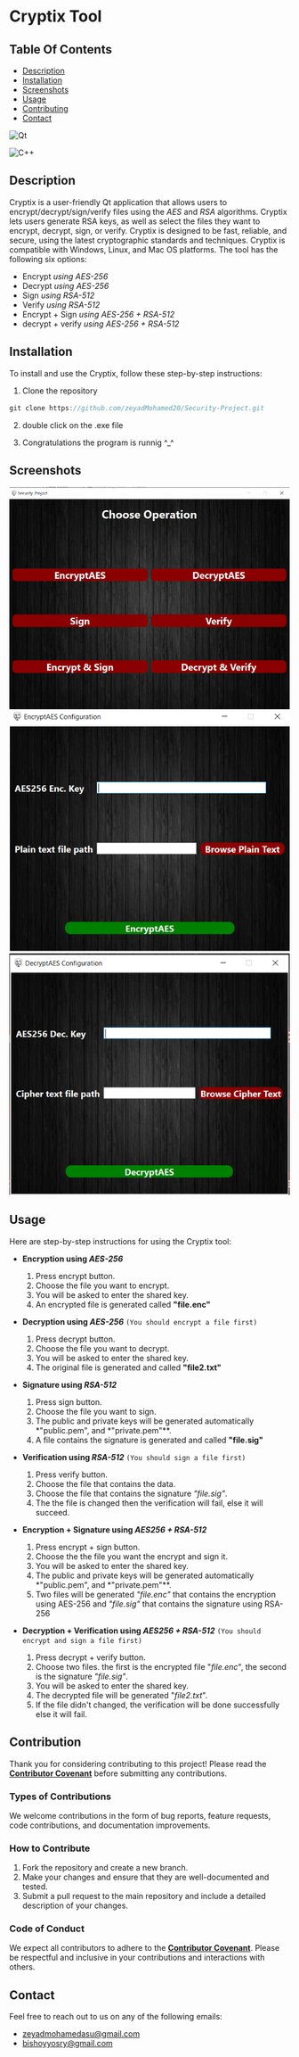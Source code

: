 # **Cryptix Tool**


## **Table Of Contents**

- [Description](#description)
- [Installation](#installation)
- [Screenshots](#screenshots)
- [Usage](#usage)
- [Contributing](#contribution)
- [Contact](#contact)

![Qt](https://img.shields.io/badge/Qt-%23217346.svg?style=for-the-badge&logo=Qt&logoColor=white)

![C++](https://img.shields.io/badge/c++-%2300599C.svg?style=for-the-badge&logo=c%2B%2B&logoColor=white)

## **Description**
Cryptix is a user-friendly Qt application that allows users to encrypt/decrypt/sign/verify files using the *AES* and *RSA* algorithms. Cryptix lets users generate RSA keys, as well as select the files they want to encrypt, decrypt, sign, or verify. Cryptix is designed to be fast, reliable, and secure, using the latest cryptographic standards and techniques. Cryptix is compatible with Windows, Linux, and Mac OS platforms.
The tool has the following six options:
- Encrypt             *using AES-256*
- Decrypt             *using AES-256*
- Sign                *using RSA-512*
- Verify              *using RSA-512*
- Encrypt + Sign      *using AES-256 + RSA-512*
- decrypt + verify    *using AES-256 + RSA-512*


## **Installation**

To install and use the Cryptix, follow these step-by-step instructions:

1. Clone the repository
```jsx
git clone https://github.com/zeyadMohamed20/Security-Project.git
```

2. double click on the .exe file

3. Congratulations the program is runnig ^_^


## **Screenshots**
<p align="center">
  <img alt="README Cryptix screenshot1" [Screenshot] src="assets/images/README-Screenshot1.png"><br>
  <img alt="README Cryptix screenshot2" [Screenshot] src="assets/images/README-Screenshot2.png"><br>
  <img alt="README Cryptix screenshot3" [Screenshot] src="assets/images/README-Screenshot3.png"><br>
</p>

## **Usage**

Here are step-by-step instructions for using the Cryptix tool:

- **Encryption using *AES-256***
    1. Press encrypt button.
    2. Choose the file you want to encrypt.
    3. You will be asked to enter the shared key.
    4. An encrypted file is generated called **"file.enc"**

- **Decryption using *AES-256***
`(You should encrypt a file first)`
    1. Press decrypt button.
    2. Choose the file you want to decrypt.
    3. You will be asked to enter the shared key.
    4. The original file is generated and called **"file2.txt"**

- **Signature using *RSA-512***
    1. Press sign button.
    2. Choose the file you want to sign.
    3. The public and private keys will be generated automatically *"public.pem", and *"private.pem"**.
    4. A file contains the signature is generated and called **"file.sig"** 

- **Verification using *RSA-512***
`(You should sign a file first)`
    1. Press verify button.
    2. Choose the file that contains the data.
    3. Choose the file that contains the signature *"file.sig"*.
    4. The the file is changed then the verification will fail, else it will succeed.

- **Encryption + Signature using *AES256 + RSA-512***
    1. Press encrypt + sign button.
    2. Choose the the file you want the encrypt and sign it.
    3. You will be asked to enter the shared key.
    4. The public and private keys will be generated automatically *"public.pem", and *"private.pem"**.
    5. Two files will be generated *"file.enc"* that contains the encryption using AES-256 and  *"file.sig"* that contains the signature using RSA-256

- **Decryption + Verification using *AES256 + RSA-512***
`(You should encrypt and sign a file first)`
    1. Press decrypt + verify button.
    2. Choose two files. the first is the encrypted file "*file.enc*", the second is the signature *"file.sig"*.
    3. You will be asked to enter the shared key.
    4. The decrypted file will be generated "*file2.txt*".
    5. If the file didn't changed, the verification will be done successfully else it will fail.

## **Contribution**
 
Thank you for considering contributing to this project! Please read the **[Contributor Covenant](https://www.contributor-covenant.org/)** before submitting any contributions.

### **Types of Contributions**

We welcome contributions in the form of bug reports, feature requests, code contributions, and documentation improvements.

### **How to Contribute**

1. Fork the repository and create a new branch.
2. Make your changes and ensure that they are well-documented and tested.
3. Submit a pull request to the main repository and include a detailed description of your changes.

### **Code of Conduct**

We expect all contributors to adhere to the **[Contributor Covenant](https://www.contributor-covenant.org/)**. Please be respectful and inclusive in your contributions and interactions with others.

## Contact

Feel free to reach out to us on any of the following emails:

- zeyadmohamedasu@gmail.com
- bishoyyosry@gmail.com